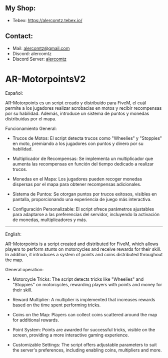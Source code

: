 
## My Shop:
- Tebex: https://alercomtz.tebex.io/

## Contact:
- Mail: alercomtz@gmail.com
- Discord: alercomtz
- Discord Server: [alercomtz](https://discord.gg/5XTRy3Qbk7)

# AR-MotorpointsV2
Español:

AR-Motorpoints es un script creado y distribuído para FiveM, el cuál permite a los jugadores realizar acrobacias en motos y recibir recompensas por su habilidad. Además, introduce un sistema de puntos y monedas distribuidas por el mapa.

Funcionamiento General:

- Trucos de Motos: El script detecta trucos como "Wheelies" y "Stoppies" en moto, premiando a los jugadores con puntos y dinero por su habilidad.

- Multiplicador de Recompensas: Se implementa un multiplicador que aumenta las recompensas en función del tiempo dedicado a realizar trucos.

- Monedas en el Mapa: Los jugadores pueden recoger monedas dispersas por el mapa para obtener recompensas adicionales.

- Sistema de Puntos: Se otorgan puntos por trucos exitosos, visibles en pantalla, proporcionando una experiencia de juego más interactiva.

- Configuración Personalizable: El script ofrece parámetros ajustables para adaptarse a las preferencias del servidor, incluyendo la activación de monedas, multiplicadores y más.

---

English:

AR-Motorpoints is a script created and distributed for FiveM, which allows players to perform stunts on motorcycles and receive rewards for their skill. In addition, it introduces a system of points and coins distributed throughout the map.

General operation:

- Motorcycle Tricks: The script detects tricks like "Wheelies" and "Stoppies" on motorcycles, rewarding players with points and money for their skill.

- Reward Multiplier: A multiplier is implemented that increases rewards based on the time spent performing tricks.

- Coins on the Map: Players can collect coins scattered around the map for additional rewards.

- Point System: Points are awarded for successful tricks, visible on the screen, providing a more interactive gaming experience.

- Customizable Settings: The script offers adjustable parameters to suit the server's preferences, including enabling coins, multipliers and more.
  
